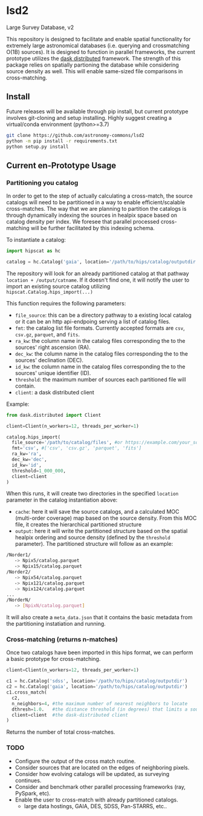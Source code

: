 # lsd2
Large Survey Database, v2

This repository is designed to facilitate and enable spatial functionality for extremely large astronomical databases (i.e. querying and crossmatching O(1B) sources). 
It is designed to function in parallel frameworks, the current prototype utilizes the [dask distributed](https://distributed.dask.org/en/stable/) framework. The strength of this package relies on spatially partioning the database while considering source density as well. This will enable same-sized file comparisons in cross-matching.

## Install
Future releases will be available through pip install, but current prototype involves git-cloning and setup installing. Highly suggest creating a virtual/conda environment (python>=3.7)
```bash
git clone https://github.com/astronomy-commons/lsd2
python -m pip install -r requirements.txt
python setup.py install
```

## Current en-Prototype Usage

### Partitioning you catalog

In order to get to the step of actually calculating a cross-match, the source catalogs will need to be partitioned in a way to enable efficient/scalable cross-matches. The way that we are planning to partition the catalogs is through dynamically indexing the sources in healpix space based on catalog density per index. We foresee that parallel processed cross-matching will be further facilitated by this indexing schema. 

To instantiate a catalog:

```python
import hipscat as hc

catalog = hc.Catalog('gaia', location='/path/to/hips/catalog/outputdir')
```

The repository will look for an already partitioned catalog at that pathway `location + /output/catname`. If it doesn't find one, it will notify the user to import an existing source catalog utilizing `hipscat.Catalog.hips_import(...)`

This function requires the following parameters:
* `file_source`: this can be a directory pathway to a existing local catalog or it can be an http api-endpoing serving a list of catalog files.
* `fmt`: the catalog list file formats. Currently accepted formats are `csv`, `csv.gz`, `parquet`, and `fits`.
* `ra_kw`: the column name in the catalog files corresponding the to the sources' right ascension (RA).
* `dec_kw`: the column name in the catalog files corresponding the to the sources' declination (DEC).
* `id_kw`: the column name in the catalog files corresponding the to the sources' unique identifier (ID).
* `threshold`: the maximum number of sources each partitioned file will contain.
* `client`: a dask distributed client

Example:

```python
from dask.distributed import Client

client=Client(n_workers=12, threads_per_worker=1)

catalog.hips_import(
  file_source='/path/to/catalog/files', #or https://example.com/your_source_catalog_endpoint
  fmt='csv', #['csv', 'csv.gz', 'parquet', 'fits']
  ra_kw='ra',
  dec_kw='dec',
  id_kw='id',
  threshold=1_000_000,
  client=client
)
```

When this runs, it will create two directories in the specified `location` parameter in the catalog instantiation above: 
* `cache`: here it will save the source catalogs, and a calculated MOC (multi-order coverage) map based on the source density. From this MOC file, it creates the hierarchical partitioned structure
* `output`: here it will write the partitioned structure based on the spatial healpix ordering and source density (defined by the `threshold` parameter). The partitioned structure will follow as an example:
```bash
/Norder1/
   -> Npix5/catalog.parquet
   -> Npix15/catalog.parquet
/Norder2/
   -> Npix54/catalog.parquet
   -> Npix121/catalog.parquet
   -> Npix124/catalog.parquet
...
/NorderN/
   -> [NpixN/catalog.parquet]
```

It will also create a `meta_data.json` that it contains the basic metadata from the partitioning instatiation and running. 

### Cross-matching (returns n-matches)

Once two catalogs have been imported in this hips format, we can perform a basic prototype for cross-matching.

```python
client=Client(n_workers=12, threads_per_worker=1)

c1 = hc.Catalog('sdss', location='/path/to/hips/catalog/outputdir')
c2 = hc.Catalog('gaia', location='/path/to/hips/catalog/outputdir')
c1.cross_match(
  c2,
  n_neighbors=4, #the maximum number of nearest neighbors to locate
  dthresh=1.0.   #the distance threshold (in degrees) that limits a source cross_matching to another catalog source
  client=client  #the dask-distributed client
)
```

Returns the number of total cross-matches. 

### TODO

* Configure the output of the cross match routine.
* Consider sources that are located on the edges of neighboring pixels.
* Consider how evolving catalogs will be updated, as surveying continues.
* Consider and benchmark other parallel processing frameworks (ray, PySpark, etc).
* Enable the user to cross-match with already partitioned catalogs.
   * large data hostings, GAIA, DES, SDSS, Pan-STARRS, etc..
